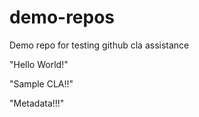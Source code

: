 # demo-repos
Demo repo for testing github cla assistance

"Hello World!"

"Sample CLA!!"

"Metadata!!!"
